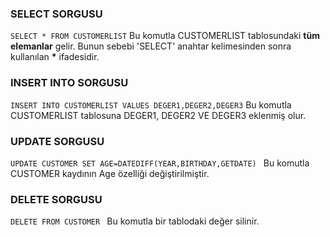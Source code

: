 ### SELECT SORGUSU
```SELECT * FROM CUSTOMERLIST```
Bu komutla CUSTOMERLIST tablosundaki **tüm elemanlar** gelir. Bunun sebebi 'SELECT' anahtar kelimesinden sonra kullanılan **\*** ifadesidir.

### INSERT INTO SORGUSU
``INSERT INTO CUSTOMERLIST VALUES DEGER1,DEGER2,DEGER3``
Bu komutla CUSTOMERLIST tablosuna DEGER1, DEGER2 VE DEGER3 eklenmiş olur.

### UPDATE SORGUSU
``` UPDATE CUSTOMER SET AGE=DATEDIFF(YEAR,BIRTHDAY,GETDATE)  ```
Bu komutla CUSTOMER kaydının Age özelliği değiştirilmiştir. 

### DELETE SORGUSU
```DELETE FROM CUSTOMER ```
Bu komutla bir tablodaki değer silinir.
